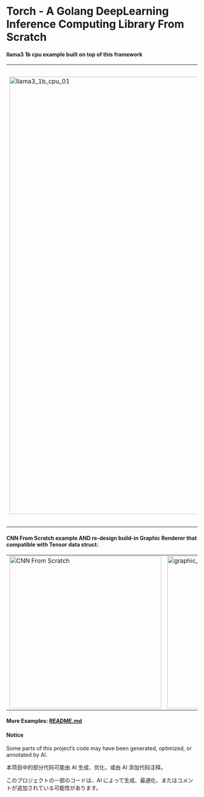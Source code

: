 # Torch - A Golang DeepLearning Inference Computing Library From Scratch

#### llama3 1b cpu example built on top of this framework
<table>
<tr>
<td><img src="images/r_llama3_1b_01.png" alt="llama3_1b_cpu_01" width="1149"></td>
<td><img src="images/r_llama3_1b_02.png" alt="llama3_1b_cpu-02" width="1207"></td>
</tr>
</table>

#### CNN From Scratch example AND re-design build-in Graphic Renderer that compatible with Tensor data struct:
<table>
<tr>
<td><img src="images/02_cnn.png" alt="CNN From Scratch" width="400"></td>
<td><img src="images/graphic_01_software_renderer.png" alt="graphic_renderer" width="400"></td>
</tr>
</table>

#### More Examples:  [README.md](images/README.md)

####  Notice
Some parts of this project’s code may have been generated, optimized, or annotated by AI.

本项目中的部分代码可能由 AI 生成、优化，或由 AI 添加代码注释。

このプロジェクトの一部のコードは、AI によって生成、最適化、またはコメントが追加されている可能性があります。
